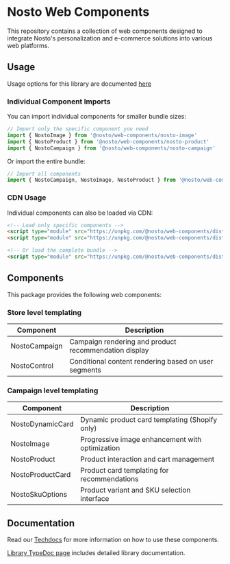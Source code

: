 # Nosto Web Components

This repository contains a collection of web components designed to integrate Nosto's personalization and e-commerce solutions into various web platforms.

## Usage

Usage options for this library are documented [here](https://docs.nosto.com/techdocs/apis/frontend/oss/web-components/loading-web-components)

### Individual Component Imports

You can import individual components for smaller bundle sizes:

```javascript
// Import only the specific component you need
import { NostoImage } from '@nosto/web-components/nosto-image'
import { NostoProduct } from '@nosto/web-components/nosto-product'
import { NostoCampaign } from '@nosto/web-components/nosto-campaign'
```

Or import the entire bundle:

```javascript
// Import all components
import { NostoCampaign, NostoImage, NostoProduct } from '@nosto/web-components'
```

### CDN Usage

Individual components can also be loaded via CDN:

```html
<!-- Load only specific components -->
<script type="module" src="https://unpkg.com/@nosto/web-components/dist/nosto-image.es.js"></script>
<script type="module" src="https://unpkg.com/@nosto/web-components/dist/nosto-product.es.js"></script>

<!-- Or load the complete bundle -->
<script type="module" src="https://unpkg.com/@nosto/web-components/dist/main.es.bundle.js"></script>
```

## Components

This package provides the following web components:

### Store level templating

| Component     | Description                                           |
| ------------- | ----------------------------------------------------- |
| NostoCampaign | Campaign rendering and product recommendation display |
| NostoControl  | Conditional content rendering based on user segments |

### Campaign level templating

| Component         | Description                                                         |
| ----------------- | ------------------------------------------------------------------- |
| NostoDynamicCard  | Dynamic product card templating (Shopify only)                     |
| NostoImage        | Progressive image enhancement with optimization                     |
| NostoProduct      | Product interaction and cart management                             |
| NostoProductCard  | Product card templating for recommendations                         |
| NostoSkuOptions   | Product variant and SKU selection interface                         |

## Documentation

Read our [Techdocs](https://docs.nosto.com/techdocs/apis/frontend/oss/web-components) for more information on how to use these components.

[Library TypeDoc page](https://nosto.github.io/web-components) includes detailed library documentation.